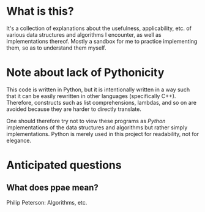 What is this?
=============

It's a collection of explanations about the usefulness, applicability, etc. of various data structures and algorithms I encounter, as well as implementations thereof. Mostly a sandbox for me to practice implementing them, so as to understand them myself.


Note about lack of Pythonicity
==============================
This code is written in Python, but it is intentionally written in a way such that it can be easily rewritten in other languages (specifically C++). Therefore, constructs such as list comprehensions, lambdas, and so on are avoided because they are harder to directly translate.

One should therefore try not to view these programs as *Python* implementations of the data structures and algorithms but rather simply implementations. Python is merely used in this project for readability, not for elegance.

Anticipated questions
=====================

What does ppae mean?
--------------------
Philip Peterson: Algorithms, etc.
